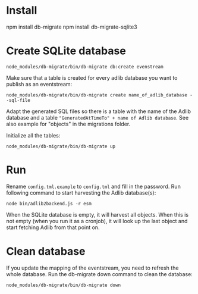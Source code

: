 # Install

npm install db-migrate
npm install db-migrate-sqlite3

# Create SQLite database

````
node_modules/db-migrate/bin/db-migrate db:create evenstream
````

Make sure that a table is created for every adlib database you want to publish as an eventstream:
````
node_modules/db-migrate/bin/db-migrate create name_of_adlib_database --sql-file
````

Adapt the generated SQL files so there is a table with the name of the Adlib database and a table `"GeneratedAtTimeTo" + name of Adlib database`.
See also example for "objects" in the migrations folder.

Initialize all the tables:
```
node_modules/db-migrate/bin/db-migrate up
```

# Run

Rename `config.tml.example` to `config.tml` and fill in the password.
Run following command to start harvesting the Adlib database(s):

```
node bin/adlib2backend.js -r esm
```

When the SQLite database is empty, it will harvest all objects.
When this is not empty (when you run it as a cronjob), it will look up the last object and start fetching Adlib from that point on.

# Clean database

If you update the mapping of the eventstream, you need to refresh the whole database.
Run the db-migrate down command to clean the database:

```
node_modules/db-migrate/bin/db-migrate down
```
